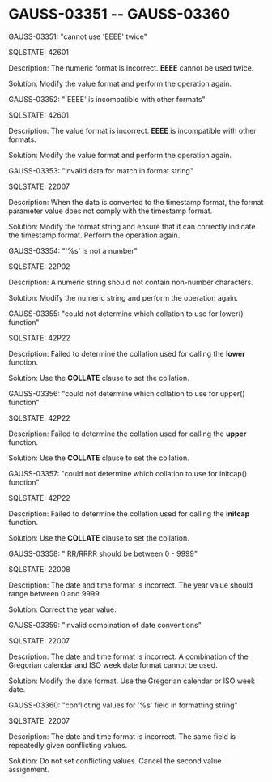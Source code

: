# GAUSS-03351 -- GAUSS-03360<a name="EN-US_TOPIC_0302073068"></a>

GAUSS-03351: "cannot use 'EEEE' twice"

SQLSTATE: 42601

Description: The numeric format is incorrect.  **EEEE**  cannot be used twice.

Solution: Modify the value format and perform the operation again.

GAUSS-03352: "'EEEE' is incompatible with other formats"

SQLSTATE: 42601

Description: The value format is incorrect.  **EEEE**  is incompatible with other formats.

Solution: Modify the value format and perform the operation again.

GAUSS-03353: "invalid data for match in format string"

SQLSTATE: 22007

Description: When the data is converted to the timestamp format, the format parameter value does not comply with the timestamp format.

Solution: Modify the format string and ensure that it can correctly indicate the timestamp format. Perform the operation again.

GAUSS-03354: "'%s' is not a number"

SQLSTATE: 22P02

Description: A numeric string should not contain non-number characters.

Solution: Modify the numeric string and perform the operation again.

GAUSS-03355: "could not determine which collation to use for lower\(\) function"

SQLSTATE: 42P22

Description: Failed to determine the collation used for calling the  **lower**  function.

Solution: Use the  **COLLATE**  clause to set the collation.

GAUSS-03356: "could not determine which collation to use for upper\(\) function"

SQLSTATE: 42P22

Description: Failed to determine the collation used for calling the  **upper**  function.

Solution: Use the  **COLLATE**  clause to set the collation.

GAUSS-03357: "could not determine which collation to use for initcap\(\) function"

SQLSTATE: 42P22

Description: Failed to determine the collation used for calling the  **initcap**  function.

Solution: Use the  **COLLATE**  clause to set the collation.

GAUSS-03358: " RR/RRRR should be between 0 - 9999"

SQLSTATE: 22008

Description: The date and time format is incorrect. The year value should range between 0 and 9999.

Solution: Correct the year value.

GAUSS-03359: "invalid combination of date conventions"

SQLSTATE: 22007

Description: The date and time format is incorrect. A combination of the Gregorian calendar and ISO week date format cannot be used.

Solution: Modify the date format. Use the Gregorian calendar or ISO week date.

GAUSS-03360: "conflicting values for '%s' field in formatting string"

SQLSTATE: 22007

Description: The date and time format is incorrect. The same field is repeatedly given conflicting values.

Solution: Do not set conflicting values. Cancel the second value assignment.

